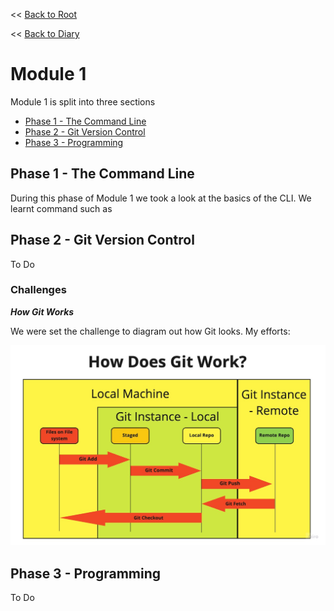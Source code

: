 << [Back to Root](../../README.md)

<< [Back to Diary](../README.md)

# Module 1

Module 1 is split into three sections
 - [Phase 1 - The Command Line](#phase-1---the-command-line)
 - [Phase 2 - Git Version Control](#phase-2---git-version-control)
 - [Phase 3 - Programming](#phase-3---programming)

## Phase 1 - The Command Line

During this phase of Module 1 we took a look at the basics of the CLI. We learnt command such as 



## Phase 2 - Git Version Control

To Do

### Challenges

***How Git Works***

We were set the challenge to diagram out how Git looks. My efforts:

![How Git Works](../../resources/images/howGitWorks.jpg)

## Phase 3 - Programming

To Do